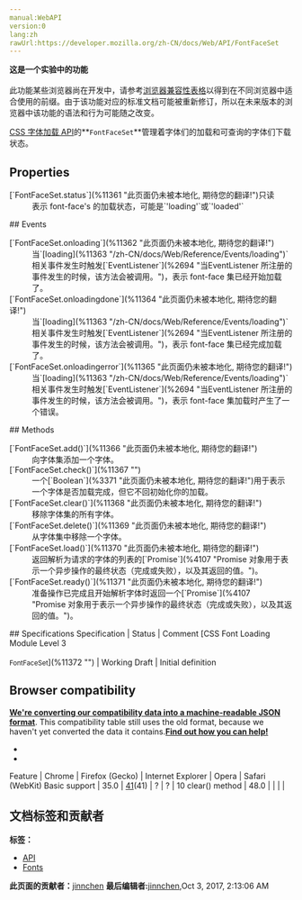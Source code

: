 ```yaml
---
manual:WebAPI
version:0
lang:zh
rawUrl:https://developer.mozilla.org/zh-CN/docs/Web/API/FontFaceSet
---
```






**这是一个实验中的功能**<br></br>此功能某些浏览器尚在开发中，请参考[浏览器兼容性表格](%11358 "")以得到在不同浏览器中适合使用的前缀。由于该功能对应的标准文档可能被重新修订，所以在未来版本的浏览器中该功能的语法和行为可能随之改变。





[CSS 字体加载 API](%11359 "")的**`FontFaceSet`**管理着字体们的加载和可查询的字体们下载状态。


## Properties<a name="Properties"></a>
<dl><dt>[`FontFaceSet.status`](%11361 "此页面仍未被本地化, 期待您的翻译!")只读</dt><dd>表示 font-face&#39;s 的加载状态，可能是`'loading'`或`'loaded'`</dd></dl>
## Events<a name="Events"></a>
<dl></dl><dl><dt>[`FontFaceSet.onloading`](%11362 "此页面仍未被本地化, 期待您的翻译!")</dt><dd>当`[loading](%11363 "/zh-CN/docs/Web/Reference/Events/loading")`相关事件发生时触发[`EventListener`](%2694 "当EventListener 所注册的事件发生的时候，该方法会被调用。")，表示 font-face 集已经开始加载了。</dd><dt>[`FontFaceSet.onloadingdone`](%11364 "此页面仍未被本地化, 期待您的翻译!")</dt><dd>当`[loading](%11363 "/zh-CN/docs/Web/Reference/Events/loading")`相关事件发生时触发[`EventListener`](%2694 "当EventListener 所注册的事件发生的时候，该方法会被调用。")，表示 font-face 集已经完成加载了。</dd><dt>[`FontFaceSet.onloadingerror`](%11365 "此页面仍未被本地化, 期待您的翻译!")</dt><dd>当`[loading](%11363 "/zh-CN/docs/Web/Reference/Events/loading")`相关事件发生时触发[`EventListener`](%2694 "当EventListener 所注册的事件发生的时候，该方法会被调用。")，表示 font-face 集加载时产生了一个错误。</dd></dl>
## Methods<a name="Methods"></a>
<dl><dt>[`FontFaceSet.add()`](%11366 "此页面仍未被本地化, 期待您的翻译!")</dt><dd>向字体集添加一个字体。</dd><dt>[`FontFaceSet.check()`](%11367 "")</dt><dd>一个[`Boolean`](%3371 "此页面仍未被本地化, 期待您的翻译!")用于表示一个字体是否加载完成，但它不回初始化你的加载。</dd><dt>[`FontFaceSet.clear()`](%11368 "此页面仍未被本地化, 期待您的翻译!")</dt><dd>移除字体集的所有字体。</dd><dt>[`FontFaceSet.delete()`](%11369 "此页面仍未被本地化, 期待您的翻译!")</dt><dd>从字体集中移除一个字体。</dd><dt>[`FontFaceSet.load()`](%11370 "此页面仍未被本地化, 期待您的翻译!")</dt><dd>返回解析为请求的字体的列表的[`Promise`](%4107 "Promise 对象用于表示一个异步操作的最终状态（完成或失败），以及其返回的值。")。</dd><dt>[`FontFaceSet.ready()`](%11371 "此页面仍未被本地化, 期待您的翻译!")</dt><dd>准备操作已完成且开始解析字体时返回一个[`Promise`](%4107 "Promise 对象用于表示一个异步操作的最终状态（完成或失败），以及其返回的值。")。</dd></dl>
## Specifications<a name="Specifications"></a>
Specification | Status | Comment 
[CSS Font Loading Module Level 3<br></br><small>FontFaceSet</small>](%11372 "") | Working Draft | Initial definition 


## Browser compatibility<a name="Browser_compatibility"></a>


**[We&#39;re converting our compatibility data into a machine-readable JSON format](%3344 "")**. This compatibility table still uses the old format, because we haven&#39;t yet converted the data it contains.**[Find out how you can help!](%3392 "")**


* 
* 
Feature | Chrome | Firefox (Gecko) | Internet Explorer | Opera | Safari (WebKit) 
Basic support | 35.0 | [41](%4735 "Released on 2015-09-22.")(41) | ? | ? | 10 
clear() method | 48.0 |  |  |  |  











## 文档标签和贡献者
**标签：**
* [API](%50 "")
* [Fonts](%11382 "")

**此页面的贡献者：**[jinnchen](%11353 "")
**最后编辑者:**[jinnchen](%11353 ""),<time>Oct 3, 2017, 2:13:06 AM</time>


